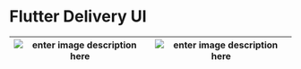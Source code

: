 # Flutter Delivery UI


|![enter image description here](https://user-images.githubusercontent.com/57817746/161557153-1de3b17f-4181-4e12-b62f-1954b8f26251.png)|![enter image description here](https://user-images.githubusercontent.com/57817746/161556813-9d35f312-4059-460b-a3c4-d2760d0d92e6.png)|
|--|--|
